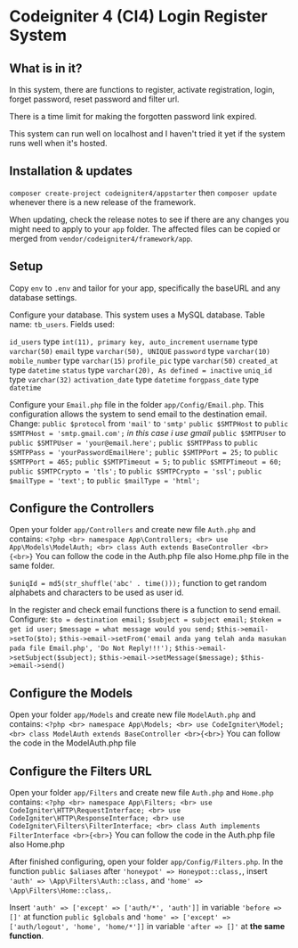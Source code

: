 # Codeigniter 4 (CI4) Login Register System

## What is in it?

In this system, there are functions to register, activate registration, login, 
forget password, reset password and filter url.

There is a time limit for making the forgotten password link expired.

This system can run well on localhost and I haven't tried it yet if the system runs well when it's hosted.

## Installation & updates

`composer create-project codeigniter4/appstarter` then `composer update` whenever
there is a new release of the framework.

When updating, check the release notes to see if there are any changes you might need to apply
to your `app` folder. The affected files can be copied or merged from
`vendor/codeigniter4/framework/app`.

## Setup

Copy `env` to `.env` and tailor for your app, specifically the baseURL
and any database settings.

Configure your database. This system uses a MySQL database. Table name: `tb_users`. Fields used:

`id_users` type `int(11), primary key, auto_increment`
`username` type `varchar(50)`
`email` type `varchar(50), UNIQUE`
`password` type `varchar(10)`
`mobile_number` type `varchar(15)`
`profile_pic` type `varchar(50)`
`created_at` type `datetime`
`status` type `varchar(20), As defined = inactive`
`uniq_id` type `varchar(32)`
`activation_date` type `datetime`
`forgpass_date` type `datetime`

Configure your `Email.php` file in the folder `app/Config/Email.php`. This configuration allows the system to send email to the destination email.
Change: 
`public $protocol` from `'mail'` to `'smtp'`
`public $SMTPHost` to `public $SMTPHost = 'smtp.gmail.com';` *in this case i use gmail*
`public $SMTPUser` to `public $SMTPUser = 'your@email.here';`
`public $SMTPPass` to `public $SMTPPass = 'yourPasswordEmailHere';`
`public $SMTPPort = 25;` to `public $SMTPPort = 465;`
`public $SMTPTimeout = 5;` to `public $SMTPTimeout = 60;`
`public $SMTPCrypto = 'tls';` to `public $SMTPCrypto = 'ssl';`
`public $mailType = 'text';` to `public $mailType = 'html';`

## Configure the Controllers
Open your folder `app/Controllers` and create new file `Auth.php` and contains:
`<?php <br> namespace App\Controllers; <br> use App\Models\ModelAuth; <br> class Auth extends BaseController <br>{<br>}`
You can follow the code in the Auth.php file also Home.php file in the same folder.

`$uniqId = md5(str_shuffle('abc' . time()));` function to get random alphabets and characters to be used as user id.

In the register and check email functions there is a function to send email. Configure:
`$to = destination email;`
`$subject = subject email;`
`$token = get id user;`
`$message = what message would you send;`
`$this->email->setTo($to);`
`$this->email->setFrom('email anda yang telah anda masukan pada file Email.php', 'Do Not Reply!!!');`
`$this->email->setSubject($subject);`
`$this->email->setMessage($message);`
`$this->email->send()`

## Configure the Models
Open your folder `app/Models` and create new file `ModelAuth.php` and contains:
`<?php <br> namespace App\Models; <br> use CodeIgniter\Model; <br> class ModelAuth extends BaseController <br>{<br>}`
You can follow the code in the ModelAuth.php file

## Configure the Filters URL
Open your folder `app/Filters` and create new file `Auth.php` and `Home.php` contains:
`<?php <br> namespace App\Filters; <br> use CodeIgniter\HTTP\RequestInterface; <br> use CodeIgniter\HTTP\ResponseInterface; <br> use CodeIgniter\Filters\FilterInterface; <br> class Auth implements FilterInterface <br>{<br>}`
You can follow the code in the Auth.php file also Home.php

After finished configuring, open your folder `app/Config/Filters.php`. In the function `public $aliases` after `'honeypot' => Honeypot::class,`, insert `'auth' => \App\Filters\Auth::class,` and `'home' => \App\Filters\Home::class,`.

Insert `'auth' => ['except' => ['auth/*', 'auth']]` in variable `'before => []'` at  function `public $globals` and `'home' => ['except' => ['auth/logout', 'home', 'home/*']]` in variable `'after => []'` at **the same function**.
